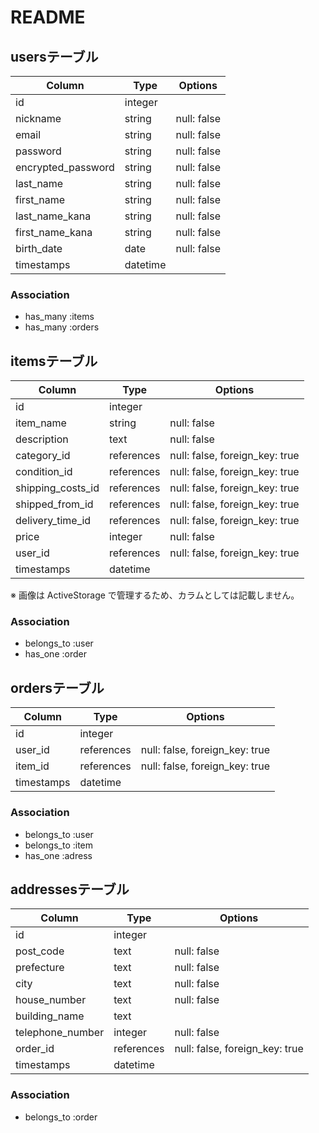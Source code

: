 # README

## usersテーブル

| Column              | Type       | Options                        |
| ------------------- | ---------- | ------------------------------ |
| id                  | integer    |                                |
| nickname            | string     | null: false                    |
| email               | string     | null: false                    |
| password            | string     | null: false                    |
| encrypted_password  | string     | null: false                    |
| last_name           | string     | null: false                    |
| first_name          | string     | null: false                    |
| last_name_kana      | string     | null: false                    |
| first_name_kana     | string     | null: false                    |
| birth_date          | date       | null: false                    |
| timestamps          | datetime   |                                |

### Association
- has_many :items
- has_many :orders



## itemsテーブル

| Column              | Type       | Options                        |
| ------------------- | ---------- | ------------------------------ |
| id                  | integer    |                                |
| item_name           | string     | null: false                    |
| description         | text       | null: false                    |
| category_id         | references | null: false, foreign_key: true |
| condition_id        | references | null: false, foreign_key: true |
| shipping_costs_id   | references | null: false, foreign_key: true |
| shipped_from_id     | references | null: false, foreign_key: true |
| delivery_time_id    | references | null: false, foreign_key: true |
| price               | integer    | null: false                    |
| user_id             | references | null: false, foreign_key: true |
| timestamps          | datetime   |                                |

※ 画像は ActiveStorage で管理するため、カラムとしては記載しません。

### Association
- belongs_to :user
- has_one :order



## ordersテーブル

| Column              | Type       | Options                        |
| ------------------- | ---------- | ------------------------------ |
| id                  | integer    |                                |
| user_id             | references | null: false, foreign_key: true |
| item_id             | references | null: false, foreign_key: true |
| timestamps          | datetime   |                                |

### Association
- belongs_to :user
- belongs_to :item
- has_one :adress


## addressesテーブル

| Column              | Type       | Options                        |
| ------------------- | ---------- | ------------------------------ |
| id                  | integer    |                                |
| post_code           | text       | null: false                    |
| prefecture          | text       | null: false                    |
| city                | text       | null: false                    |
| house_number        | text       | null: false                    |
| building_name       | text       |                                |
| telephone_number    | integer    | null: false                    |
| order_id            | references | null: false, foreign_key: true |
| timestamps          | datetime   |                                |

### Association
- belongs_to :order
